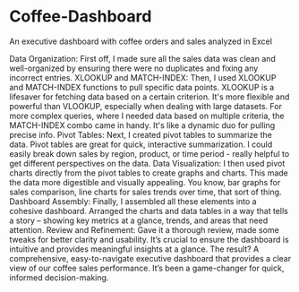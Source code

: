 # Coffee-Dashboard
An executive dashboard with coffee orders and sales analyzed in Excel

Data Organization: First off, I made sure all the sales data was clean and well-organized by ensuring there were no duplicates and fixing any incorrect entries.
XLOOKUP and MATCH-INDEX: Then, I used XLOOKUP and MATCH-INDEX functions to pull specific data points. XLOOKUP is a lifesaver for fetching data based on a certain criterion. It's more flexible and powerful than VLOOKUP, especially when dealing with large datasets. For more complex queries, where I needed data based on multiple criteria, the MATCH-INDEX combo came in handy. It's like a dynamic duo for pulling precise info.
Pivot Tables: Next, I created pivot tables to summarize the data. Pivot tables are great for quick, interactive summarization. I could easily break down sales by region, product, or time period - really helpful to get different perspectives on the data.
Data Visualization: I then used pivot charts directly from the pivot tables to create graphs and charts. This made the data more digestible and visually appealing. You know, bar graphs for sales comparison, line charts for sales trends over time, that sort of thing.
Dashboard Assembly: Finally, I assembled all these elements into a cohesive dashboard. Arranged the charts and data tables in a way that tells a story – showing key metrics at a glance, trends, and areas that need attention.
Review and Refinement: Gave it a thorough review, made some tweaks for better clarity and usability. It’s crucial to ensure the dashboard is intuitive and provides meaningful insights at a glance.
The result? A comprehensive, easy-to-navigate executive dashboard that provides a clear view of our coffee sales performance. It’s been a game-changer for quick, informed decision-making. 
